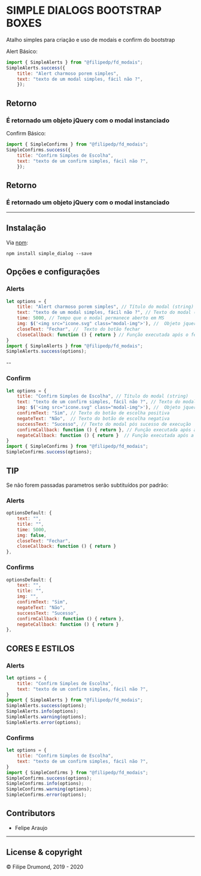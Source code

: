 # SIMPLE DIALOGS BOOTSTRAP BOXES

Atalho simples para criação e uso de modais e confirm do bootstrap

Alert Básico:

```js
import { SimpleAlerts } from "@filipedp/fd_modais";
SimpleAlerts.success({
    title: "Alert charmoso porem simples",
    text: "texto de um modal simples, fácil não ?",
    });
```
## Retorno
### É retornado um objeto jQuery com o modal instanciado


Confirm Básico:

```js
import { SimpleConfirms } from "@filipedp/fd_modais";
SimpleConfirms.success({
    title: "Confirm Simples de Escolha",
    text: "texto de um confirm simples, fácil não ?",
    });
```
## Retorno
### É retornado um objeto jQuery com o modal instanciado

---

## Instalação
Via [npm](http://npmjs.org):
```shell
npm install simple_dialog --save
```
## Opções e configurações
### Alerts
```js
let options = {
    title: "Alert charmoso porem simples", // Título do modal (string)
    text: "texto de um modal simples, fácil não ?", // Texto do modal (string)
    time: 5000, // Tempo que o modal permanece aberto em MS
    img: $('<img src="icone.svg" class="modal-img">'), //  Objeto jquery de imagem com um src IMPORTANTE A CLASSE CSS
    closeText: "Fechar", //  Texto do botão fechar
    closeCallback: function () { return } // Função executada após o fechamento do modal
}
import { SimpleAlerts } from "@filipedp/fd_modais";
SimpleAlerts.success(options);
```
--
### Confirm
```js
let options = {
    title: "Confirm Simples de Escolha", // Título do modal (string)
    text: "texto de um confirm simples, fácil não ?", // Texto do modal (string)
    img: $('<img src="icone.svg" class="modal-img">'), //  Objeto jquery de imagem com um src IMPORTANTE A CLASSE CSS
    confirmText: "Sim", // Texto do botão de escolha positiva
    negateText: "Não",  // Texto do botão de escolha negativa
    successText: "Sucesso", // Texto do modal pós sucesso de execução
    confirmCallback: function () { return }, // Função executada após a confirmção
    negateCallback: function () { return }  // Função executada após a negação
}
import { SimpleConfirms } from "@filipedp/fd_modais";
SimpleConfirms.success(options);
```
## TIP
Se não forem passadas parametros serão subtituídos por padrão:
### Alerts
```js
optionsDefault: {
    text: "",
    title: "",
    time: 5000,
    img: false,
    closeText: "Fechar",
    closeCallback: function () { return }
},
```
### Confirms
```js
optionsDefault: {
    text: "",
    title: "",
    img: "",
    confirmText: "Sim",
    negateText: "Não",
    successText: "Sucesso",
    confirmCallback: function () { return },
    negateCallback: function () { return }
},
```

## CORES E ESTILOS
### Alerts
```js
let options = {
    title: "Confirm Simples de Escolha",
    text: "texto de um confirm simples, fácil não ?",
}
import { SimpleAlerts } from "@filipedp/fd_modais";
SimpleAlerts.success(options);
SimpleAlerts.info(options);
SimpleAlerts.warning(options);
SimpleAlerts.error(options);
```

### Confirms
```js
let options = {
    title: "Confirm Simples de Escolha",
    text: "texto de um confirm simples, fácil não ?",
}
import { SimpleConfirms } from "@filipedp/fd_modais";
SimpleConfirms.success(options);
SimpleConfirms.info(options);
SimpleConfirms.warning(options);
SimpleConfirms.error(options);
```


## Contributors

- Felipe Araujo

---

## License & copyright
© Filipe Drumond, 2019 - 2020
